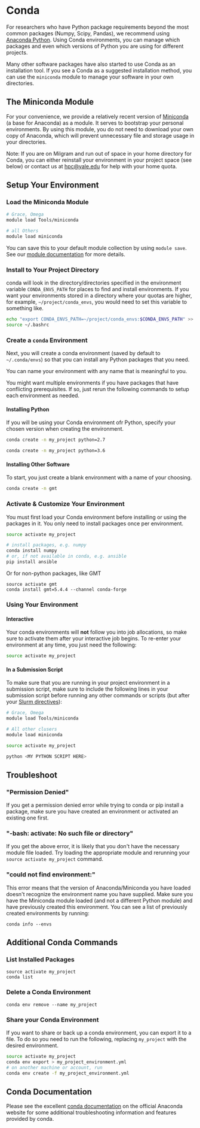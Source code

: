 # Conda

For researchers who have Python package requirements beyond the most common packages (Numpy, Scipy, Pandas), we recommend using [Anaconda Python](https://www.anaconda.com/what-is-anaconda/). Using Conda environments, you can manage which packages and even which versions of Python you are using for different projects.

Many other software packages have also started to use Conda as an installation tool. If you see a Conda as a suggested installation method, you can use the `miniconda` module to manage your software in your own directories.

## The Miniconda Module

For your convenience, we provide a relatively recent version of [Miniconda](https://conda.io/miniconda.html) (a base for Anaconda) as a module. It serves to bootstrap your personal environments. By using this module, you do not need to download your own copy of Anaconda, which will prevent unnecessary file and storage usage in your directories.

Note: If you are on Milgram and run out of space in your home directory for Conda, you can either reinstall your environment in your project space (see below) or contact us at [hpc@yale.edu](mailto:hpc@yale.edu) for help with your home quota.

## Setup Your Environment

### Load the Miniconda Module

``` bash
# Grace, Omega
module load Tools/miniconda

# all Others
module load miniconda
```

You can save this to your default module collection by using `module save`. See our [module documentation](/clusters-at-yale/applications/modules) for more details.

### Install to Your Project Directory

conda will look in the directory/directories specified in the environment variable `CONDA_ENVS_PATH` for places to find and install environments. If you want your environments stored in a directory where your quotas are higher, for example, `~/project/conda_envs`, you would need to set this variable to something like.

``` bash
echo "export CONDA_ENVS_PATH=~/project/conda_envs:$CONDA_ENVS_PATH" >> ~/.bashrc
source ~/.bashrc
```

### Create a `conda` Environment

Next, you will create a conda environment (saved by default to `~/.conda/envs`) so that you can install any Python packages that you need.

You can name your environment with any name that is meaningful to you.

You might want multiple environments if you have packages that have conflicting prerequisites. If so, just rerun the following commands to setup each environment as needed.

#### Installing Python

If you will be using your Conda environment ofr Python, specify your chosen version when creating the environment.

``` bash
conda create -n my_project python=2.7
```

``` bash
conda create -n my_project python=3.6
```

#### Installing Other Software

To start, you just create a blank environment with a name of your choosing.

``` bash
conda create -n gmt
```

### Activate & Customize Your Environment

You must first load your Conda environment before installing or using the packages in it. You only need to install packages once per environment.

``` bash
source activate my_project

# install packages, e.g. numpy
conda install numpy
# or, if not available in conda, e.g. ansible
pip install ansible
```

Or for non-python packages, like GMT

```
source activate gmt
conda install gmt=5.4.4 --channel conda-forge 
```

### Using Your Environment

#### Interactive

Your conda environments will **not** follow you into job allocations, so make sure to activate them after your interactive job begins. To re-enter your environment at any time, you just need the following:

``` bash
source activate my_project
```

#### In a Submission Script

To make sure that you are running in your project environment in a submission script, make sure to include the following lines in your submission script before running any other commands or scripts (but after your [Slurm directives](/node/9761#directives)):

``` bash
# Grace, Omega
module load Tools/miniconda

# All other clusers
module load miniconda

source activate my_project

python <MY PYTHON SCRIPT HERE>
```

## Troubleshoot

### "Permission Denied"

If you get a permission denied error while trying to conda or pip install a package, make sure you have created an environment or activated an existing one first.

### "-bash: activate: No such file or directory"

If you get the above error, it is likely that you don't have the necessary module file loaded. Try loading the appropriate module and rerunning your `source activate my_project` command.

### "could not find environment:"

This error means that the version of Anaconda/Miniconda you have loaded doesn't recognize the environment name you have supplied. Make sure you have the Miniconda module loaded (and not a different Python module) and have previously created this environment. You can see a list of previously created environments by running:

```
conda info --envs
```

## Additional Conda Commands

### List Installed Packages

```
source activate my_project
conda list
```

### Delete a Conda Environment

```
conda env remove --name my_project
```

### Share your Conda Environment

If you want to share or back up a conda environment, you can export it to a file. To do so you need to run the following, replacing `my_project` with the desired environment.

``` bash
source activate my_project
conda env export > my_project_environment.yml
# on another machine or account, run
conda env create -f my_project_environment.yml
```

## Conda Documentation

Please see the excellent [conda documentation](https://enterprise-docs.anaconda.com/en/latest/user-guide/index.html) on the official Anaconda website for some additional troubleshooting information and features provided by conda.
